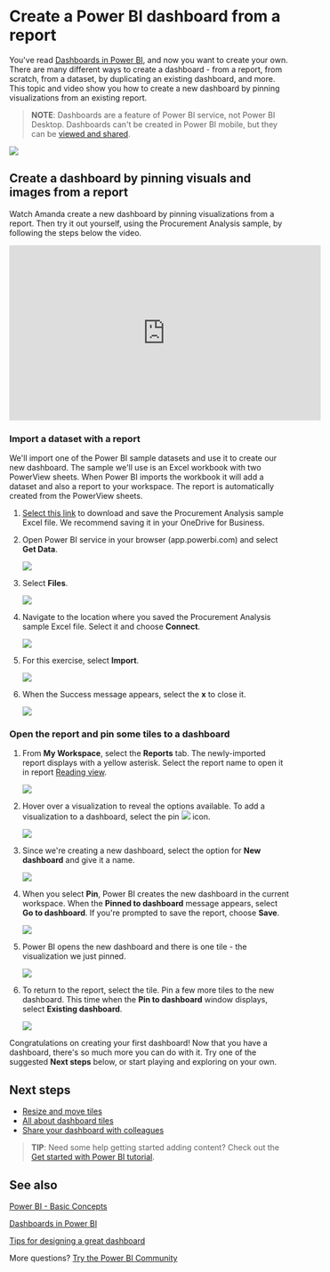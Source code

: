 <properties
   pageTitle="Create a Power BI dashboard from a report"
   description="Create a Power BI dashboard from a report"
   services="powerbi"
   documentationCenter=""
   authors="mihart"
   manager="mblythe"
   backup=""
   editor=""
   tags=""
   featuredVideoId="lJKgWnvl6bQ"
   qualityFocus="complete"
   qualityDate="03/15/2016"/>

<tags
   ms.service="powerbi"
   ms.devlang="NA"
   ms.topic="article"
   ms.tgt_pltfrm="NA"
   ms.workload="powerbi"
   ms.date="04/14/2017"
   ms.author="mihart"/>

# Create a Power BI dashboard from a report

You've read [Dashboards in Power BI](powerbi-service-dashboards.md), and now you want to create your own. There are many different ways to create a dashboard - from a report, from scratch, from a dataset, by duplicating an existing dashboard, and more.  This topic and video show you how to create a new dashboard by pinning visualizations from an existing report.

>**NOTE**: Dashboards are a feature of Power BI service, not Power BI Desktop. Dashboards can't be created in Power BI mobile, but they can be [viewed and shared](powerbi-mobile-create-dashboard.md).

![](media/powerbi-service-create-a-dashboard/power-bi-completed-dashboard-small.png)

## Create a dashboard by pinning visuals and images from a report
Watch Amanda create a new dashboard by pinning visualizations from a report. Then try it out yourself, using the Procurement Analysis sample, by following the steps below the video.

<iframe width="560" height="315" src="https://www.youtube.com/embed/lJKgWnvl6bQ" frameborder="0" allowfullscreen></iframe>

### Import a dataset with a report
We'll import one of the Power BI sample datasets and use it to create our new dashboard. The sample we'll use is an Excel workbook with two PowerView sheets. When Power BI imports the workbook it will add a dataset and also a report to your workspace.  The report is automatically created from the PowerView sheets.

1.  [Select this link](http://go.microsoft.com/fwlink/?LinkId=529784) to download and save the Procurement Analysis sample Excel file. We recommend saving it in your OneDrive for Business.

2. Open Power BI service in your browser (app.powerbi.com) and select **Get Data**.

    ![](media/powerbi-service-create-a-dashboard/power-bi-get-data.png)

3.  Select **Files**.

    ![](media/powerbi-service-create-a-dashboard/power-bi-select-files.png)

4.  Navigate to the location where you saved the Procurement Analysis sample Excel file. Select it and choose **Connect**.

    ![](media/powerbi-service-create-a-dashboard/power-bi-connectnew.png)

5. For this exercise, select **Import**.

    ![](media/powerbi-service-create-a-dashboard/power-bi-import.png)

6.  When the Success message appears, select the **x** to close it.

    ![](media/powerbi-service-create-a-dashboard/power-bi-view-datasetnew.png)


### Open the report and pin some tiles to a dashboard

1. From **My Workspace**, select the **Reports** tab. The newly-imported report displays with a yellow asterisk. Select the report name to open it in report [Reading view](powerbi-service-interact-with-a-report-in-reading-view.md).

      ![](media/powerbi-service-create-a-dashboard/power-bi-reports.png)

3. Hover over a visualization to reveal the options available. To add a visualization to a dashboard, select the pin ![](media/powerbi-service-create-a-dashboard/power-bi-pin-icon.png) icon.

    ![](media/powerbi-service-create-a-dashboard/power-bi-hover.png)

4.    Since we're creating a new dashboard, select the option for **New dashboard** and give it a name.

      ![](media/powerbi-service-create-a-dashboard/power-bi-pin-tile.png)

5.  When you select **Pin**, Power BI creates the new dashboard in the current workspace. When the **Pinned to dashboard** message appears, select **Go to dashboard**. If you're prompted to save the report, choose **Save**.

      ![](media/powerbi-service-create-a-dashboard/power-bi-pin-success.png)

6.    Power BI opens the new dashboard and there is one tile - the visualization we just pinned.

      ![](media/powerbi-service-create-a-dashboard/power-bi-pinned2.png)

7.    To return to the report, select the tile. Pin a few more tiles to the new dashboard. This time when the **Pin to dashboard** window displays, select **Existing dashboard**.  

      ![](media/powerbi-service-create-a-dashboard/power-bi-existing-dashboard.png)

Congratulations on creating your first dashboard! Now that you have a dashboard, there's so much more you can do with it.  Try one of the suggested **Next steps** below, or start playing and exploring on your own.   


##    Next steps

-    [Resize and move tiles](powerbi-service-edit-a-tile-in-a-dashboard.md)
- [All about dashboard tiles](powerbi-service-dashboard-tiles.md)
- [Share your dashboard with colleagues](powerbi-service-share-unshare-dashboard.md)

>**TIP**: Need some help getting started adding content?  Check out the [Get started with Power BI tutorial](powerbi-service-get-started.md).


## See also

[Power BI - Basic Concepts](powerbi-service-basic-concepts.md)

[Dashboards in Power BI](powerbi-service-dashboards.md)

[Tips for designing a great dashboard](powerbi-service-tips-for-designing-a-great-dashboard.md)

More questions? [Try the Power BI Community](http://community.powerbi.com/)
